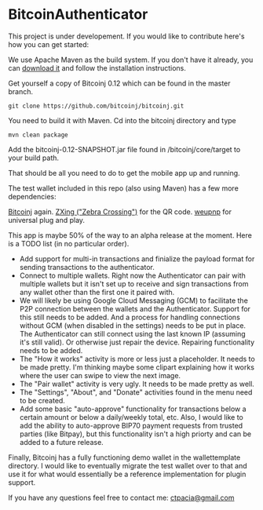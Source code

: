BitcoinAuthenticator
====================

This project is under developement. If you would like to contribute here's how you can get started:

We use Apache Maven as the build system. If you don't have it already, you can [download it](http://maven.apache.org) and follow the installation instructions. 

Get yourself a copy of Bitcoinj 0.12 which can be found in the master branch.

```
git clone https://github.com/bitcoinj/bitcoinj.git
```

You need to build it with Maven. Cd into the bitcoinj directory and type

```
mvn clean package
```

Add the bitcoinj-0.12-SNAPSHOT.jar file found in /bitcoinj/core/target to your build path. 

That should be all you need to do to get the mobile app up and running. 

The test wallet included in this repo (also using Maven) has a few more dependencies:


[Bitcoinj](https://code.google.com/p/bitcoinj/) again.
[ZXing ("Zebra Crossing")](https://code.google.com/p/zxing/) for the QR code.
[weupnp](https://code.google.com/p/weupnp/) for universal plug and play.


This app is maybe 50% of the way to an alpha release at the moment. Here is a TODO list (in no particular order). 

* Add support for multi-in transactions and finialize the payload format for sending transactions to the authenticator.
* Connect to multiple wallets. Right now the Authenticator can pair with multiple wallets but it isn't set up to receive and sign transactions from any wallet other than the first one it paired with. 
* We will likely be using Google Cloud Messaging (GCM) to facilitate the P2P connection between the wallets and the Authenticator. Support for this still needs to be added. And a process for handling connections without GCM (when disabled in the settings) needs to be put in place. The Authenticator can still connect using the last known IP (assuming it's still valid). Or otherwise just repair the device. Repairing functionality needs to be added.
* The "How it works" activity is more or less just a placeholder. It needs to be made pretty. I'm thinking maybe some clipart explaining how it works where the user can swipe to view the next image.
* The "Pair wallet" activity is very ugly. It needs to be made pretty as well.
* The "Settings", "About", and "Donate" activities found in the menu need to be created. 
* Add some basic "auto-approve" functionality for transactions below a certain amount or below a daily/weekly total, etc. Also, I would like to add the ability to auto-approve BIP70 payment requests from trusted parties (like Bitpay), but this functionality isn't a high priorty and can be added to a future release. 

Finally, Bitcoinj has a fully functioning demo wallet in the wallettemplate directory. I would like to eventually migrate the test wallet over to that and use it for what would essentially be a reference implementation for plugin support. 

If you have any questions feel free to contact me: ctpacia@gmail.com


